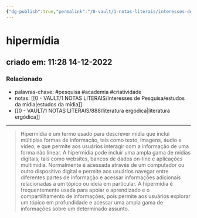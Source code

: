 ```yaml
---
{"dg-publish":true,"permalink":"/0-vault/1-notas-literais/interesses-de-pesquisa/hipermidia/","tags":["pesquisa","academia","criatividade"],"dgHomeLink":true,"dgShowLocalGraph":true,"dgShowFileTree":true,"dgEnableSearch":true}
---
```


# hipermídia
## criado em: 11:28 14-12-2022

### Relacionado
- palavras-chave: #pesquisa #academia #criatividade 
- notas: [[0 - VAULT/1 NOTAS LITERAIS/Interesses de Pesquisa/estudos da mídia\|estudos da mídia]]
- [[0 - VAULT/1 NOTAS LITERAIS/888/literatura ergódica\|literatura ergódica]]
---
>Hipermídia é um termo usado para descrever mídia que inclui múltiplas formas de informação, tais como texto, imagens, áudio e vídeo, e que permite aos usuários interagir com a informação de uma forma não linear. A hipermídia pode incluir uma ampla gama de mídias digitais, tais como websites, bancos de dados on-line e aplicações multimídia. Normalmente é acessada através de um computador ou outro dispositivo digital e permite aos usuários navegar entre diferentes partes de informação e acessar informações adicionais relacionadas a um tópico ou ideia em particular. A hipermídia é frequentemente usada para apoiar o aprendizado e o compartilhamento de informações, pois permite aos usuários explorar um tópico em profundidade e acessar uma ampla gama de informações sobre um determinado assunto.